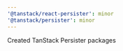 ```yaml
---
'@tanstack/react-persister': minor
'@tanstack/persister': minor
---
```


Created TanStack Persister packages
